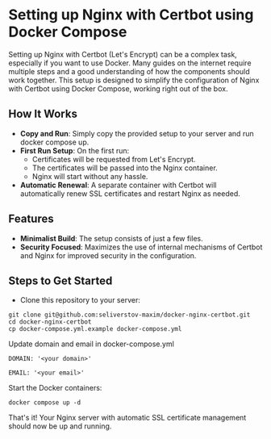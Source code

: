 # Setting up Nginx with Certbot using Docker Compose

Setting up Nginx with Certbot (Let's Encrypt) can be a complex task, especially if you want to use Docker. Many guides on the internet require multiple steps and a good understanding of how the components should work together. This setup is designed to simplify the configuration of Nginx with Certbot using Docker Compose, working right out of the box.

## How It Works

- **Copy and Run**: Simply copy the provided setup to your server and run docker compose up.
- **First Run Setup**: On the first run:
  - Certificates will be requested from Let's Encrypt.
  - The certificates will be passed into the Nginx container.
  - Nginx will start without any hassle.
- **Automatic Renewal**: A separate container with Certbot will automatically renew SSL certificates and restart Nginx as needed.

## Features

- **Minimalist Build**: The setup consists of just a few files.
- **Security Focused**: Maximizes the use of internal mechanisms of Certbot and Nginx for improved security in the configuration.

## Steps to Get Started

- Clone this repository to your server: 

```
git clone git@github.com:seliverstov-maxim/docker-nginx-certbot.git
cd docker-nginx-certbot
cp docker-compose.yml.example docker-compose.yml
```

Update domain and email in docker-compose.yml
```
DOMAIN: '<your domain>'
```

```
EMAIL: '<your email>'
```

Start the Docker containers: 

```
docker compose up -d

```

That's it! Your Nginx server with automatic SSL certificate management should now be up and running.
